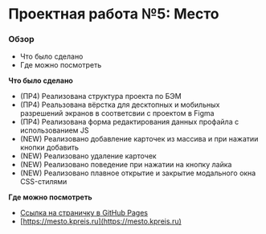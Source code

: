 # Проектная работа №5: Место

### Обзор

- Что было сделано
- Где можно посмотреть

**Что было сделано**

- (ПР4) Реализована структура проекта по БЭМ
- (ПР4) Реальзована вёрстка для десктопных и мобильных разрешений экранов в соответсвии с проектом в Figma
- (ПР4) Реализована форма редактирования данных профайла с использованием JS
- (NEW) Реализовано добавление карточек из массива и при нажатии кнопки добавить
- (NEW) Реализовано удаление карточек
- (NEW) Реализовано поведение при нажатии на кнопку лайка
- (NEW) Реализовано плавное открытие и закрытие модального окна CSS-стилями

**Где можно посмотреть**

- [Ссылка на страничку в GitHub Pages](https://kpreis.github.io/mesto/index.html)
- [https://mesto.kpreis.ru](https://mesto.kpreis.ru)
